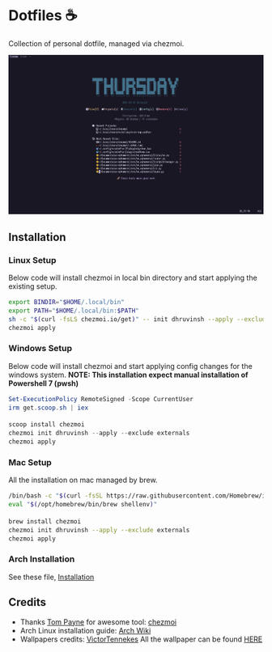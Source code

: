 # Dotfiles ☕️

Collection of personal dotfile, managed via chezmoi.

![Neovim](./img/neovim.png)

## Installation

### Linux Setup

Below code will install chezmoi in local bin directory and start
applying the existing setup.

```bash
export BINDIR="$HOME/.local/bin"
export PATH="$HOME/.local/bin:$PATH"
sh -c "$(curl -fsLS chezmoi.io/get)" -- init dhruvinsh --apply --exclude externals
chezmoi apply
```

### Windows Setup

Below code will install chezmoi and start applying config changes for the
windows system.
**NOTE: This installation expect manual installation of Powershell 7 (pwsh)**

```powershell
Set-ExecutionPolicy RemoteSigned -Scope CurrentUser
irm get.scoop.sh | iex

scoop install chezmoi
chezmoi init dhruvinsh --apply --exclude externals
chezmoi apply
```

### Mac Setup

All the installation on mac managed by brew.

```bash
/bin/bash -c "$(curl -fsSL https://raw.githubusercontent.com/Homebrew/install/HEAD/install.sh)"
eval "$(/opt/homebrew/bin/brew shellenv)"

brew install chezmoi
chezmoi init dhruvinsh --apply --exclude externals
chezmoi apply
```

### Arch Installation

See these file, [Installation](Installation.md)

## Credits

- Thanks [Tom Payne](https://github.com/twpayne) for awesome tool: [chezmoi](https://github.com/twpayne/chezmoi)
- Arch Linux installation guide: [Arch Wiki](https://wiki.archlinux.org/title/Installation_guide)
- Wallpapers credits: [VictorTennekes](https://www.reddit.com/user/VictorTennekes/)
  All the wallpaper can be found [HERE](home/private_dot_wallpaper/)
